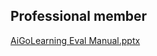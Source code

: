 ## Professional member
[AiGoLearning Eval Manual.pptx](https://cep.aigolearning.org/AiGoLearning%20Eval%20Manual.pptx)

